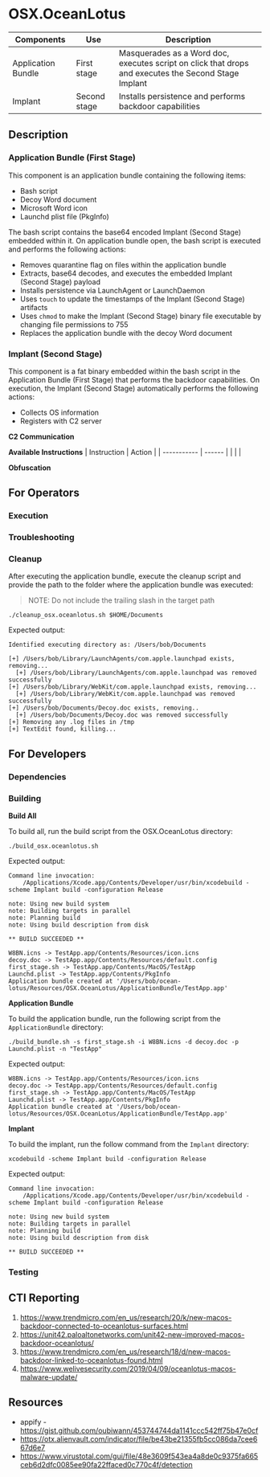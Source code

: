 # OSX.OceanLotus

| Components | Use | Description |
| ---------- | --- | ----------- |
| Application Bundle | First stage | Masquerades as a Word doc, executes script on click that drops and executes the Second Stage Implant |
| Implant | Second stage | Installs persistence and performs backdoor capabilities |

## Description

### Application Bundle (First Stage)
This component is an application bundle containing the following items:
- Bash script
- Decoy Word document 
- Microsoft Word icon
- Launchd plist file (PkgInfo)

The bash script contains the base64 encoded Implant (Second Stage)
embedded within it. On application bundle open, the bash script is executed and
performs the following actions:
- Removes quarantine flag on files within the application bundle
- Extracts, base64 decodes, and executes the embedded Implant (Second
Stage) payload
- Installs persistence via LaunchAgent or LaunchDaemon
- Uses `touch` to update the timestamps of the Implant (Second Stage) artifacts
- Uses `chmod` to make the Implant (Second Stage) binary file executable by
changing file permissions to 755
- Replaces the application bundle with the decoy Word document

### Implant (Second Stage)
This component is a fat binary embedded within the bash script in the
Application Bundle (First Stage) that performs the backdoor capabilities. On
execution, the Implant (Second Stage) automatically performs the following
actions:
- Collects OS information
- Registers with C2 server

**C2 Communication**

**Available Instructions**
| Instruction | Action |
| ----------- | ------ |
| | |

**Obfuscation**

## For Operators

### Execution

### Troubleshooting

### Cleanup

After executing the application bundle, execute the cleanup script and provide
the path to the folder where the application bundle was executed:

> NOTE: Do not include the trailing slash in the target path

```
./cleanup_osx.oceanlotus.sh $HOME/Documents
```

Expected output:
```
Identified executing directory as: /Users/bob/Documents

[+] /Users/bob/Library/LaunchAgents/com.apple.launchpad exists, removing...
  [+] /Users/bob/Library/LaunchAgents/com.apple.launchpad was removed successfully
[+] /Users/bob/Library/WebKit/com.apple.launchpad exists, removing...
  [+] /Users/bob/Library/WebKit/com.apple.launchpad was removed successfully
[+] /Users/bob/Documents/Decoy.doc exists, removing..
  [+] /Users/bob/Documents/Decoy.doc was removed successfully
[+] Removing any .log files in /tmp
[+] TextEdit found, killing...
```

## For Developers 

### Dependencies

### Building

**Build All**

To build all, run the build script from the OSX.OceanLotus directory:
```
./build_osx.oceanlotus.sh
```

Expected output:
```
Command line invocation:
    /Applications/Xcode.app/Contents/Developer/usr/bin/xcodebuild -scheme Implant build -configuration Release

note: Using new build system
note: Building targets in parallel
note: Planning build
note: Using build description from disk

** BUILD SUCCEEDED **

W8BN.icns -> TestApp.app/Contents/Resources/icon.icns
decoy.doc -> TestApp.app/Contents/Resources/default.config
first_stage.sh -> TestApp.app/Contents/MacOS/TestApp
Launchd.plist -> TestApp.app/Contents/PkgInfo
Application bundle created at '/Users/bob/ocean-lotus/Resources/OSX.OceanLotus/ApplicationBundle/TestApp.app'
```

**Application Bundle**

To build the application bundle, run the following script from the
`ApplicationBundle` directory:

```
./build_bundle.sh -s first_stage.sh -i W8BN.icns -d decoy.doc -p Launchd.plist -n "TestApp"
```

Expected output:
```
W8BN.icns -> TestApp.app/Contents/Resources/icon.icns
decoy.doc -> TestApp.app/Contents/Resources/default.config
first_stage.sh -> TestApp.app/Contents/MacOS/TestApp
Launchd.plist -> TestApp.app/Contents/PkgInfo
Application bundle created at '/Users/bob/ocean-lotus/Resources/OSX.OceanLotus/ApplicationBundle/TestApp.app'
```

**Implant**

To build the implant, run the follow command from the `Implant` directory:

```
xcodebuild -scheme Implant build -configuration Release
```

Expected output:
```
Command line invocation:
    /Applications/Xcode.app/Contents/Developer/usr/bin/xcodebuild -scheme Implant build -configuration Release

note: Using new build system
note: Building targets in parallel
note: Planning build
note: Using build description from disk

** BUILD SUCCEEDED **
```

### Testing

## CTI Reporting
1. https://www.trendmicro.com/en_us/research/20/k/new-macos-backdoor-connected-to-oceanlotus-surfaces.html
1. https://unit42.paloaltonetworks.com/unit42-new-improved-macos-backdoor-oceanlotus/
1. https://www.trendmicro.com/en_us/research/18/d/new-macos-backdoor-linked-to-oceanlotus-found.html
1. https://www.welivesecurity.com/2019/04/09/oceanlotus-macos-malware-update/

## Resources
- appify - https://gist.github.com/oubiwann/453744744da1141ccc542ff75b47e0cf
- https://otx.alienvault.com/indicator/file/be43be21355fb5cc086da7cee667d6e7
- https://www.virustotal.com/gui/file/48e3609f543ea4a8de0c9375fa665ceb6d2dfc0085ee90fa22ffaced0c770c4f/detection